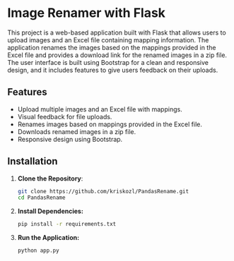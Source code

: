 # Image Renamer with Flask

This project is a web-based application built with Flask that allows users to upload images and an Excel file containing mapping information. The application renames the images based on the mappings provided in the Excel file and provides a download link for the renamed images in a zip file. The user interface is built using Bootstrap for a clean and responsive design, and it includes features to give users feedback on their uploads.

## Features

- Upload multiple images and an Excel file with mappings.
- Visual feedback for file uploads.
- Renames images based on mappings provided in the Excel file.
- Downloads renamed images in a zip file.
- Responsive design using Bootstrap.

## Installation

1. **Clone the Repository**:
   ```bash
   git clone https://github.com/kriskozl/PandasRename.git
   cd PandasRename

2. **Install Dependencies:**
    ```bash
    pip install -r requirements.txt

3. **Run the Application:**
    ```bash 
    python app.py

